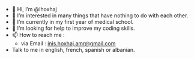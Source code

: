 - 👋 Hi, I’m @ihoxhaj
- 👀 I’m interested in many things that have nothing to do with each other. 
- 🌱 I’m currently in my first year of medical school. 
- 💞️ I’m looking for help to improve my coding skills. 
- 📫 How to reach me : 
  * via Email : inis.hoxhaj.amr@gmail.com
- Talk to me in english, french, spanish or albanian. 
  

<!---
ihoxhaj/ihoxhaj is a ✨ special ✨ repository because its `README.md` (this file) appears on your GitHub profile.
You can click the Preview link to take a look at your changes.
--->
